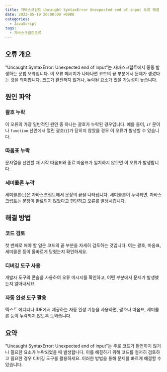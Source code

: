 ```yaml
---
title: 자바스크립트 Uncaught SyntaxError Unexpected end of input 오류 해결 방법
date: 2023-05-19 20:00:00 +0900
categories:
  - JavaScript
tags:
  - 자바스크립트오류
---
```


## 오류 개요

"Uncaught SyntaxError: Unexpected end of input"는 자바스크립트에서 종종 발생하는 문법 오류입니다. 이 오류 메시지가 나타나면 코드의 끝 부분에서 문제가 생겼다는 것을 의미합니다. 코드가 완전하지 않거나, 누락된 요소가 있을 가능성이 높습니다.

## 원인 파악

### 괄호 누락

이 오류의 가장 일반적인 원인 중 하나는 괄호가 누락된 경우입니다. 예를 들어, `if` 문이나 `function` 선언에서 열린 괄호(`{`)가 닫히지 않았을 경우 이 오류가 발생할 수 있습니다.

### 따옴표 누락

문자열을 선언할 때 시작 따옴표와 종료 따옴표가 일치하지 않으면 이 오류가 발생합니다. 

### 세미콜론 누락

세미콜론(`;`)은 자바스크립트에서 문장의 끝을 나타냅니다. 세미콜론이 누락되면, 자바스크립트는 문장이 완료되지 않았다고 판단하고 오류를 발생시킵니다.

## 해결 방법

### 코드 검토

첫 번째로 해야 할 일은 코드의 끝 부분을 자세히 검토하는 것입니다. 여는 괄호, 따옴표, 세미콜론 등이 올바르게 닫혔는지 확인하세요.

### 디버깅 도구 사용

개발자 도구의 콘솔을 사용하여 오류 메시지를 확인하고, 어떤 부분에서 문제가 발생했는지 알아내세요.

### 자동 완성 도구 활용

텍스트 에디터나 IDE에서 제공하는 자동 완성 기능을 사용하면, 괄호나 따옴표, 세미콜론 등이 누락되지 않도록 도와줍니다.

## 요약

"Uncaught SyntaxError: Unexpected end of input"는 주로 코드가 완전하지 않거나 필요한 요소가 누락되었을 때 발생합니다. 이를 해결하기 위해 코드를 철저히 검토하고 필요한 경우 디버깅 도구를 활용하세요. 이러한 방법을 통해 문제를 빠르게 해결할 수 있습니다.